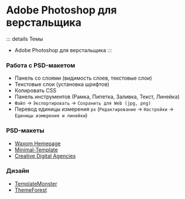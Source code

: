 # Adobe Photoshop для верстальщика

::: details Темы
- Adobe Photoshop для верстальщика
:::


<!-- xxxxxxxxxxxxxxxxxxxxxxxxxxxxxxxxxxxxxxxxxxxxxxxxxxxxxxx -->
### Работа с PSD-макетом
<!-- xxxxxxxxxxxxxxxxxxxxxxxxxxxxxxxxxxxxxxxxxxxxxxxxxxxxxxx -->
- Панель со слоями (видимость слоев, текстовые слои)
- Текстовые слои (установка шрифтов)
- Копировать CSS
- Панель инструментов (Рамка, Пипетка, Заливка, Текст, Линейка)
- `Файл` -> `Экспортировать` -> `Сохранить для Web (jpg, png)`
- Перевод единицы измерения `px` (`Редактирование` -> `Настройки` -> `Единицы измерения и линейки`)


<!-- xxxxxxxxxxxxxxxxxxxxxxxxxxxxxxxxxxxxxxxxxxxxxxxxxxxxxxx -->
### PSD-макеты
<!-- xxxxxxxxxxxxxxxxxxxxxxxxxxxxxxxxxxxxxxxxxxxxxxxxxxxxxxx -->
- [Waxom Hemepage](https://disk.yandex.ru/i/z11RVSij3LjFUQ)
- [Minimal-Template](https://disk.yandex.ru/i/nduFcJSvqjguEA)
- [Creative Digital Agencies](https://disk.yandex.ru/i/ipSf2oHbZ5sJww)


<!-- xxxxxxxxxxxxxxxxxxxxxxxxxxxxxxxxxxxxxxxxxxxxxxxxxxxxxxx -->
### Дизайн
<!-- xxxxxxxxxxxxxxxxxxxxxxxxxxxxxxxxxxxxxxxxxxxxxxxxxxxxxxx -->
- [TemplateMonster](https://www.templatemonster.com/ru/)
- [ThemeForest](https://themeforest.net)
